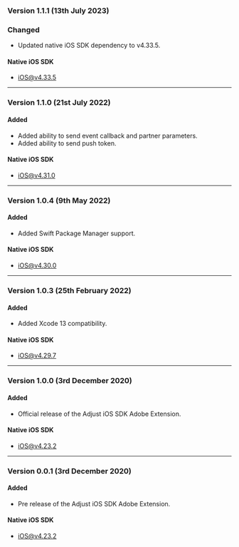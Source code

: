 ### Version 1.1.1 (13th July 2023)
### Changed
- Updated native iOS SDK dependency to v4.33.5.

#### Native iOS SDK
- [iOS@v4.33.5](https://github.com/adjust/ios_sdk/tree/v4.33.5)

---

### Version 1.1.0 (21st July 2022)
#### Added
- Added ability to send event callback and partner parameters.
- Added ability to send push token.

#### Native iOS SDK
- [iOS@v4.31.0](https://github.com/adjust/ios_sdk/tree/v4.31.0)

---

### Version 1.0.4 (9th May 2022)
#### Added
- Added Swift Package Manager support.

#### Native iOS SDK
- [iOS@v4.30.0](https://github.com/adjust/ios_sdk/tree/v4.30.0)

---

### Version 1.0.3 (25th February 2022)
#### Added
- Added Xcode 13 compatibility.

#### Native iOS SDK
- [iOS@v4.29.7](https://github.com/adjust/ios_sdk/tree/v4.29.7)

---

### Version 1.0.0 (3rd December 2020)
#### Added
- Official release of the Adjust iOS SDK Adobe Extension.

#### Native iOS SDK
- [iOS@v4.23.2](https://github.com/adjust/ios_sdk/tree/v4.23.2)

---

### Version 0.0.1 (3rd December 2020)
#### Added
- Pre release of the Adjust iOS SDK Adobe Extension.

#### Native iOS SDK
- [iOS@v4.23.2](https://github.com/adjust/ios_sdk/tree/v4.23.2)
